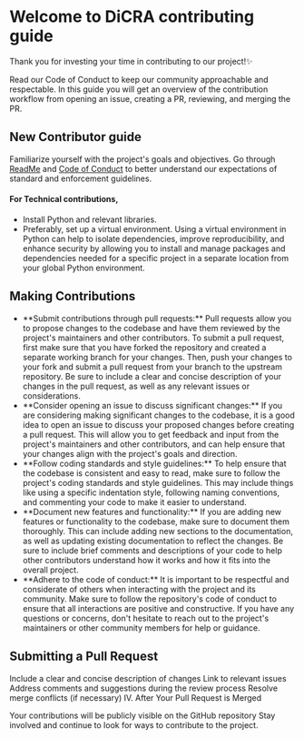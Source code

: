# Welcome to DiCRA contributing guide
Thank you for investing your time in contributing to our project!✨

Read our Code of Conduct to keep our community approachable and respectable.
In this guide you will get an overview of the contribution workflow from opening an issue, creating a PR, reviewing, and merging the PR.

## New Contributor guide
Familiarize yourself with the project's goals and objectives. Go through [ReadMe](https://github.com/shubhamcodez/dicra/blob/main/readme.md) and [Code of Conduct](https://github.com/shubhamcodez/dicra/blob/main/CODE_OF_CONDUCT.md) to better understand our expectations of standard and enforcement guidelines. 

#### For Technical contributions, 
<ul>
  <li>Install Python and relevant libraries. </li>
  <li>Preferably, set up a virtual environment. Using a virtual environment in Python can help to isolate dependencies, improve reproducibility, and enhance security by allowing you to install 
    and manage packages and dependencies needed for a specific project in a separate location from your global Python environment.</li>
</ul>

## Making Contributions
<ul>
<li>**Submit contributions through pull requests:** Pull requests allow you to propose changes to the codebase and have them reviewed by the project's maintainers and other contributors. To submit a pull request, first make sure that you have forked the repository and created a separate working branch for your changes. Then, push your changes to your fork and submit a pull request from your branch to the upstream repository. Be sure to include a clear and concise description of your changes in the pull request, as well as any relevant issues or considerations.</li>
<li>**Consider opening an issue to discuss significant changes:** If you are considering making significant changes to the codebase, it is a good idea to open an issue to discuss your proposed changes before creating a pull request. This will allow you to get feedback and input from the project's maintainers and other contributors, and can help ensure that your changes align with the project's goals and direction.
</li>
<li>**Follow coding standards and style guidelines:** To help ensure that the codebase is consistent and easy to read, make sure to follow the project's coding standards and style guidelines. This may include things like using a specific indentation style, following naming conventions, and commenting your code to make it easier to understand.
</li>
<li>**Document new features and functionality:** If you are adding new features or functionality to the codebase, make sure to document them thoroughly. This can include adding new sections to the documentation, as well as updating existing documentation to reflect the changes. Be sure to include brief comments and descriptions of your code to help other contributors understand how it works and how it fits into the overall project. </li>
<li>**Adhere to the code of conduct:** It is important to be respectful and considerate of others when interacting with the project and its community. Make sure to follow the repository's code of conduct to ensure that all interactions are positive and constructive. If you have any questions or concerns, don't hesitate to reach out to the project's maintainers or other community members for help or guidance. </li>
</ul>

## Submitting a Pull Request

Include a clear and concise description of changes
Link to relevant issues
Address comments and suggestions during the review process
Resolve merge conflicts (if necessary)
IV. After Your Pull Request is Merged

Your contributions will be publicly visible on the GitHub repository
Stay involved and continue to look for ways to contribute to the project.
